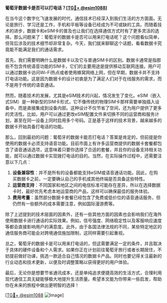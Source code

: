 **葡萄牙数据卡是否可以打电话？[[TG💪+ @esim1088](https://t.me/s/esim1088)]**

在当今这个数字化飞速发展的时代，通信技术已经深入到我们生活的方方面面。无论是旅行、学习还是工作，手机和平板等设备已经成为不可或缺的工具。而随着技术的进步，数据卡和eSIM卡的普及也让我们在选择通信方式时有了更多灵活的选择。那么问题来了：葡萄牙的数据卡是否可以用来打电话呢？这个问题看似简单，但背后涉及的技术细节却非常复杂。今天，我们就来聊聊这个话题，看看数据卡究竟能不能满足我们的通话需求。

首先，我们需要明确什么是数据卡以及它与普通SIM卡的区别。数据卡通常是指那些不包含传统语音功能的SIM卡，它们的主要用途是提供移动互联网连接。用户可以通过数据卡访问Wi-Fi热点或者使用蜂窝网络上网，但在早期，数据卡并不支持打电话功能。这是因为数据卡的设计初衷是为了满足人们对于在线服务的需求，而不是用于传统的语音通话。

然而，随着技术的发展，尤其是eSIM技术的兴起，情况发生了变化。eSIM（嵌入式SIM）是一种新型的SIM卡形式，它不像传统的物理SIM卡那样需要单独插入设备中，而是直接集成到设备内部。这种设计不仅节省了空间，还为用户提供了更多的灵活性。比如，用户可以通过更改eSIM配置文件来切换不同的运营商和服务计划，甚至在同一设备上同时启用多个号码。正是基于这样的技术背景，越来越多的数据卡开始具备打电话的功能。

那么，回到最初的问题：葡萄牙的数据卡能否打电话？答案是肯定的，但前提是你使用的数据卡必须支持语音功能。目前市面上有许多运营商提供的数据卡套餐都包含了语音通话选项，这意味着只要你选择了合适的套餐，并且你的设备支持相关功能，就可以通过数据卡实现拨打电话的目的。当然，在实际操作过程中，还需要注意以下几点：

1. **设备兼容性**：并不是所有的设备都能支持eSIM或语音通话功能。因此，在购买数据卡之前，一定要确认自己的手机或其他终端是否具备这些特性。
2. **运营商支持**：不同国家和地区之间的电信标准可能存在差异，所以在选择数据卡时，最好优先考虑本地运营商的产品，这样可以确保最佳的服务体验。
3. **费用考量**：虽然部分数据卡套餐已经包含了免费或低价位的语音通话服务，但仍然有一些额外的成本需要注意，例如国际漫游费等。

除了上述提到的技术层面的因素外，还有一些其他方面的因素也会影响我们在海外使用数据卡进行通话的实际效果。例如，信号强度、网络稳定性以及客服响应速度等都会直接影响用户的满意度。此外，由于各国法律法规的不同，某些特定地区的通信服务商可能会对跨境通信施加限制，这同样需要引起重视。

总之，葡萄牙的数据卡是可以用来打电话的，但这需要满足一定的条件，并且取决于具体的硬件设备和个人需求。如果你正在计划前往葡萄牙旅行或者长期居住，不妨提前做好功课，挑选一款适合自己情况的数据卡产品。同时也要记得关注最新的行业动态和技术更新，以便及时调整策略以获得更好的用户体验。

最后，无论你是想要节省通讯成本，还是单纯追求便捷高效的生活方式，合理利用现代通信工具无疑能够极大地提升生活质量。希望本文能为你带来一些启发，帮助你在未来的旅程中做出更明智的选择！

[[TG💪+ @esim1088](https://t.me/s/esim1088) ![Image](https://i.postimg.cc/4NQfJmqS/Snipaste-2025-05-13-00-14-12.png)]